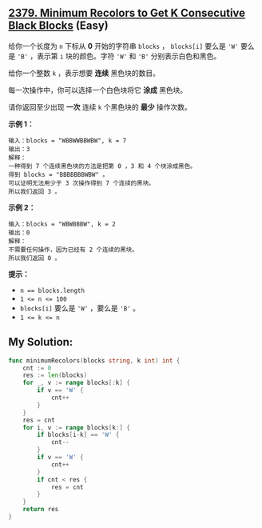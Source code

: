 ## [2379. Minimum Recolors to Get K Consecutive Black Blocks](https://leetcode.cn/problems/minimum-recolors-to-get-k-consecutive-black-blocks) (Easy)

给你一个长度为 `n` 下标从 **0** 开始的字符串 `blocks` ， `blocks[i]` 要么是 `'W'` 要么是 `'B'` ，表示第 `i` 块的颜色。字符 `'W'` 和 `'B'` 分别表示白色和黑色。

给你一个整数 `k` ，表示想要 **连续** 黑色块的数目。

每一次操作中，你可以选择一个白色块将它 **涂成** 黑色块。

请你返回至少出现 **一次** 连续 `k` 个黑色块的 **最少** 操作次数。

**示例 1：**

```
输入：blocks = "WBBWWBBWBW", k = 7
输出：3
解释：
一种得到 7 个连续黑色块的方法是把第 0 ，3 和 4 个块涂成黑色。
得到 blocks = "BBBBBBBWBW" 。
可以证明无法用少于 3 次操作得到 7 个连续的黑块。
所以我们返回 3 。

```

**示例 2：**

```
输入：blocks = "WBWBBBW", k = 2
输出：0
解释：
不需要任何操作，因为已经有 2 个连续的黑块。
所以我们返回 0 。

```

**提示：**

- `n == blocks.length`
- `1 <= n <= 100`
- `blocks[i]` 要么是 `'W'` ，要么是 `'B'` 。
- `1 <= k <= n`

## My Solution:

```go
func minimumRecolors(blocks string, k int) int {
    cnt := 0
    res := len(blocks)
    for _, v := range blocks[:k] {
        if v == 'W' {
            cnt++
        }
    }
    res = cnt
    for i, v := range blocks[k:] {
        if blocks[i-k] == 'W' {
            cnt--
        }
        if v == 'W' {
            cnt++
        }
        if cnt < res {
            res = cnt
        }
    }
    return res
}
```
